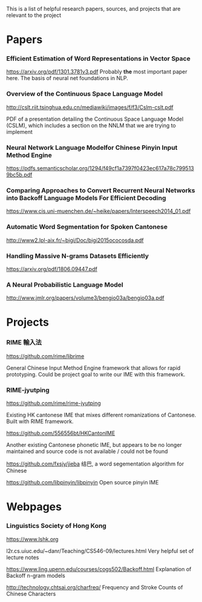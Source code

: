 This is a list of helpful research papers, sources, and projects that are relevant to the project

# Papers

### Efficient Estimation of Word Representations in Vector Space
https://arxiv.org/pdf/1301.3781v3.pdf
Probably **the** most important paper here. The basis of neural net
foundations in NLP.

### Overview of the Continuous Space Language Model
http://cslt.riit.tsinghua.edu.cn/mediawiki/images/f/f3/Cslm-cslt.pdf

PDF of a presentation detailing the Continuous Space Language Model (CSLM), which
includes a section on the NNLM that we are trying to implement

### Neural Network Language Modelfor Chinese Pinyin Input Method Engine
https://pdfs.semanticscholar.org/1294/f49cf1a7397f0423ec617a78c7995139bc5b.pdf

### Comparing Approaches to Convert Recurrent Neural Networks into Backoff Language Models For Efficient Decoding
https://www.cis.uni-muenchen.de/~heike/papers/Interspeech2014_01.pdf

### Automatic Word Segmentation for Spoken Cantonese
http://www2.lpl-aix.fr/~bigi/Doc/bigi2015ococosda.pdf

### Handling Massive N-grams Datasets Efficiently
https://arxiv.org/pdf/1806.09447.pdf

### A Neural Probabilistic Language Model
http://www.jmlr.org/papers/volume3/bengio03a/bengio03a.pdf

# Projects

### RIME 輸入法
https://github.com/rime/librime

General Chinese Input Method Engine framework that allows for rapid prototyping.
Could be project goal to write our IME with this framework.

### RIME-jyutping
https://github.com/rime/rime-jyutping

Existing HK cantonese IME that mixes different romanizations of Cantonese.
Built with RIME framework.

https://github.com/556556bt/HKCantonIME

Another existing Cantonese phonetic IME, but appears to be no longer maintained and
source code is not available / could not be found

https://github.com/fxsjy/jieba
结巴, a word segementation algorithm for Chinese 

https://github.com/libpinyin/libpinyin
Open source pinyin IME

# Webpages

### Linguistics Society of Hong Kong
https://www.lshk.org

l2r.cs.uiuc.edu/~danr/Teaching/CS546-09/lectures.html
Very helpful set of lecture notes

https://www.ling.upenn.edu/courses/cogs502/Backoff.html
Explanation of Backoff n-gram models

http://technology.chtsai.org/charfreq/
Frequency and Stroke Counts of Chinese Characters
